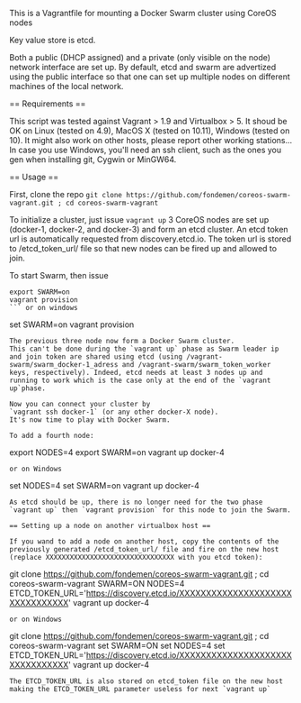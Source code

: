 This is a Vagrantfile for mounting a Docker Swarm cluster using CoreOS nodes

Key value store is etcd.

Both a public (DHCP assigned) and a private (only visible on the node) network interface are set up. By default, etcd and swarm are advertized using the public interface so that one can set up multiple nodes on different machines of the local network.

== Requirements ==

This script was tested against Vagrant > 1.9 and Virtualbox > 5.
It shoud be OK on Linux (tested on 4.9), MacOS X (tested on 10.11), Windows (tested on 10). It might also work on other hosts, please report other working stations...
In case you use Windows, you'll need an ssh client, such as the ones you gen when installing git, Cygwin or MinGW64.

== Usage ==

First, clone the repo
`git clone https://github.com/fondemen/coreos-swarm-vagrant.git ; cd coreos-swarm-vagrant`

To initialize a cluster, just issue
`vagrant up`
3 CoreOS nodes are set up (docker-1, docker-2, and docker-3) and form an etcd cluster.
An etcd token url is automatically requested from discovery.etcd.io. The token url is stored to /etcd_token_url/ file so that new nodes can be fired up and allowed to join.

To start Swarm, then issue
```
export SWARM=on
vagrant provision
``` or on windows
```
set SWARM=on
vagrant provision
```
The previous three node now form a Docker Swarm cluster.
This can't be done during the `vagrant up` phase as Swarm leader ip  and join token are shared using etcd (using /vagrant-swarm/swarm_docker-1_adress and /vagrant-swarm/swarm_token_worker keys, respectively). Indeed, etcd needs at least 3 nodes up and running to work which is the case only at the end of the `vagrant up`phase.

Now you can connect your cluster by 
`vagrant ssh docker-1` (or any other docker-X node).
It's now time to play with Docker Swarm.

To add a fourth node:
```
export NODES=4
export SWARM=on
vagrant up docker-4
```
or on Windows
```
set NODES=4
set SWARM=on
vagrant up docker-4
```
As etcd should be up, there is no longer need for the two phase `vagrant up` then `vagrant provision` for this node to join the Swarm.

== Setting up a node on another virtualbox host ==

If you wand to add a node on another host, copy the contents of the previously generated /etcd_token_url/ file and fire on the new host (replace XXXXXXXXXXXXXXXXXXXXXXXXXXXXXXXX with you etcd token):
```
git clone https://github.com/fondemen/coreos-swarm-vagrant.git ; cd coreos-swarm-vagrant
SWARM=ON NODES=4 ETCD_TOKEN_URL='https://discovery.etcd.io/XXXXXXXXXXXXXXXXXXXXXXXXXXXXXXXX' vagrant up docker-4
```
or on Windows
```
git clone https://github.com/fondemen/coreos-swarm-vagrant.git ; cd coreos-swarm-vagrant
set SWARM=ON
set NODES=4
set ETCD_TOKEN_URL='https://discovery.etcd.io/XXXXXXXXXXXXXXXXXXXXXXXXXXXXXXXX'
vagrant up docker-4
```
The ETCD_TOKEN_URL is also stored on etcd_token file on the new host making the ETCD_TOKEN_URL parameter useless for next `vagrant up` 

